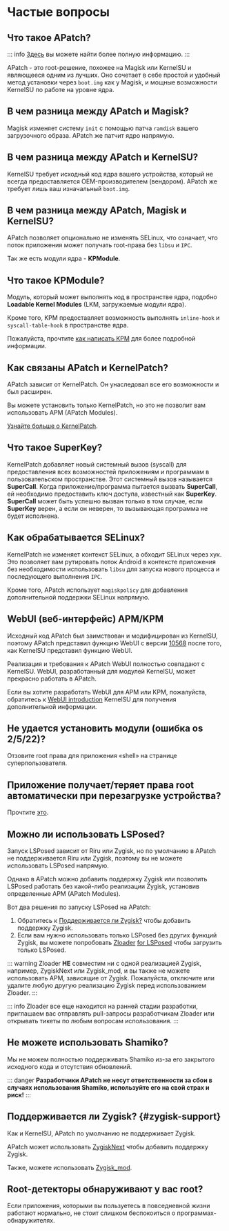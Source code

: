 # Частые вопросы

## Что такое APatch?

::: info
[Здесь](/ru/what-is-apatch) вы можете найти более полную информацию.
:::

APatch - это root-решение, похожее на Magisk или KernelSU и являющееся одним из лучших. Оно сочетает в себе простой и удобный метод установки через `boot.img` как у Magisk, и мощные возможности KernelSU по работе на уровне ядра.

## В чем разница между APatch и Magisk?

Magisk изменяет систему `init` с помощью патча `ramdisk` вашего загрузочного образа. APatch же патчит ядро напрямую.

## В чем разница между APatch и KernelSU?

KernelSU требует исходный код ядра вашего устройства, который не всегда предоставляется OEM-производителем (вендором). APatch же требует лишь ваш изначальный `boot.img`.

## В чем разница между APatch, Magisk и KernelSU?

APatch позволяет опционально не изменять SELinux, что означает, что поток приложения может получать root-права без `libsu` и `IPC`.

Так же есть модули ядра - **KPModule**.

## Что такое KPModule?

Модуль, который может выполнять код в пространстве ядра, подобно **Loadable Kernel Modules** (LKM, загружаемые модули ядра).

Кроме того, KPM предоставляет возможность выполнять `inline-hook` и `syscall-table-hook` в пространстве ядра.

Пожалуйста, прочтите [как написать KPM](https://github.com/bmax121/KernelPatch/blob/main/doc/zh-CN/module.md) для более подробной информации.

## Как связаны APatch и KernelPatch?

APatch зависит от KernelPatch. Он унаследовал все его возможности и был расширен.

Вы можете установить только KernelPatch, но это не позволит вам использовать APM (APatch Modules).

[Узнайте больше о KernelPatch](https://github.com/bmax121/KernelPatch).

## Что такое SuperKey?

KernelPatch добавляет новый системный вызов (syscall) для предоставления всех возможностей приложениям и программам в пользовательском пространстве. Этот системный вызов называется **SuperCall**. Когда приложение/программа пытается вызвать **SuperCall**, ей необходимо предоставить ключ доступа, известный как **SuperKey**. **SuperCall** может быть успешно вызван только в том случае, если **SuperKey** верен, а если он неверен, то вызывающая программа не будет исполнена.

## Как обрабатывается SELinux?

KernelPatch не изменяет контекст SELinux, а обходит SELinux через хук. Это позволяет вам рутировать поток Android в контексте приложения без необходимости использовать `libsu` для запуска нового процесса и последующего выполнения `IPC`.

Кроме того, APatch использует `magiskpolicy` для добавления дополнительной поддержки SELinux напрямую.

## WebUI (веб-интерфейс) APM/KPM

Исходный код APatch был заимствован и модифицирован из KernelSU, поэтому APatch представил функцию WebUI с версии [10568](https://github.com/bmax121/APatch/releases/tag/10568) после того, как KernelSU представил функцию WebUI.

Реализация и требования к APatch WebUI полностью совпадают с KernelSU. WebUI, разработанный для модулей KernelSU, может прекрасно работать в APatch.

Если вы хотите разработать WebUI для APM или KPM, пожалуйста, обратитесь к [WebUI introduction](https://kernelsu.org/guide/module-webui.html) KernelSU для получения дополнительной информации.

## Не удается установить модули (ошибка os 2/5/22)?

Отзовите root права для приложения «shell» на странице суперпользователя.

## Приложение получает/теряет права root автоматически при перезагрузке устройства?

Прочтите [это](https://t.me/APatchChannel/74).

## Можно ли использовать LSPosed?

Запуск LSPosed зависит от Riru или Zygisk, но по умолчанию в APatch не поддерживается Riru или Zygisk, поэтому вы не можете использовать LSPosed напрямую.

Однако в APatch можно добавить поддержку Zygisk или позволить LSPosed работать без какой-либо реализации Zygisk, установив определенные APM (APatch Modules).

Вот два решения по запуску LSPosed на APatch:

1. Обратитесь к [Поддерживается ли Zygisk?](#zygisk-support) чтобы добавить поддержку Zygisk.
2. Если вам нужно использовать только LSPosed без других функций Zygisk, вы можете попробовать [Zloader](https://github.com/Mufanc/z-loader) [for LSPosed](https://t.me/mufanc_chan/28) чтобы загрузить только LSPosed.

::: warning
Zloader **НЕ** совместим ни с одной реализацией Zygisk, например, ZygiskNext или Zygisk_mod, и вы также не можете использовать APM, зависящие от Zygisk. Пожалуйста, отключите или удалите любую другую реализацию Zygisk перед использованием Zloader.
:::

::: info
Zloader все еще находится на ранней стадии разработки, приглашаем вас отправлять pull-запросы разработчикам Zloader или открывать тикеты по любым вопросам использования.
:::

## Не можете использовать Shamiko?

Мы не можем полностью поддерживать Shamiko из-за его закрытого исходного кода и отсутствия обновлений.

::: danger
**Разработчики APatch не несут ответственности за сбои в случаях использования Shamiko, используйте его на свой страх и риск!**
:::

## Поддерживается ли Zygisk? {#zygisk-support}

Как и KernelSU, APatch по умолчанию не поддерживает Zygisk.

APatch может использовать [ZygiskNext](https://github.com/Dr-TSNG/ZygiskNext) чтобы добавить поддержку Zygisk.

Также, можете использовать [Zygisk_mod](https://github.com/Admirepowered/Zygisk_mod).

## Root-детекторы обнаруживают у вас root?

Если приложения, которыми вы пользуетесь в повседневной жизни работают нормально, не стоит слишком беспокоиться о программах-обнаружителях.
